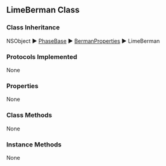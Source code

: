 ## LimeBerman Class  
### Class Inheritance  
NSObject ▶️ [PhaseBase](PhaseBase.html) ▶️ [BermanProperties](BermanProperties.html) ▶️ LimeBerman  

### Protocols Implemented  
None  

### Properties  
None 

### Class Methods  
None  

### Instance Methods  
None  